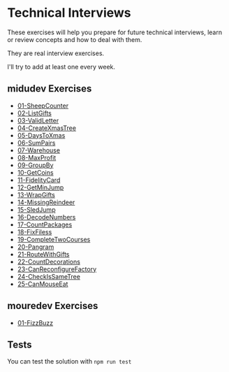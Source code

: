 
# Technical Interviews

These exercises will help you prepare for future technical interviews, learn or review concepts and how to deal with them.

They are real interview exercises.

I'll try to add at least one every week.

## midudev Exercises
- [01-SheepCounter](/midudev/01-SheepCounter/)
- [02-ListGifts](/midudev/02-ListGifts/)
- [03-ValidLetter](/midudev/03-ValidLetter/)
- [04-CreateXmasTree](/midudev/04-CreateXmasTree/)
- [05-DaysToXmas](/midudev/05-DaysToXmas/)
- [06-SumPairs](/midudev/06-SumPairs/)
- [07-Warehouse](/midudev/07-Warehouse/)
- [08-MaxProfit](/midudev/08-MaxProfit/)
- [09-GroupBy](/midudev/09-GroupBy/)
- [10-GetCoins](/midudev/10-GetCoins/)
- [11-FidelityCard](/midudev/11-FidelityCard/)
- [12-GetMinJump](/midudev/12-GetMinJump/)
- [13-WrapGifts](/midudev/13-WrapGifts/)
- [14-MissingReindeer](/midudev/14-MissingReindeer/)
- [15-SledJump](/midudev/15-SledJump/)
- [16-DecodeNumbers](/midudev/16-DecodeNumbers/)
- [17-CountPackages](/midudev/17-CountPackages/)
- [18-FixFiless](/midudev/18-FixFiles/)
- [19-CompleteTwoCourses](/midudev/19-CompleteTwoCourses/)
- [20-Pangram](/midudev/20-Pangram/)
- [21-RouteWithGifts](/midudev/21-RouteWithGifts/)
- [22-CountDecorations](/midudev/22-CountDecorations/)
- [23-CanReconfigureFactory](/midudev/23-CanReconfigureFactory/)
- [24-CheckIsSameTree](/midudev/24-CheckIsSameTree/)
- [25-CanMouseEat](/midudev/25-CanMouseEat/)


## mouredev Exercises
- [01-FizzBuzz](/mouredev/01-FizzBuzz/)

## Tests

You can test the solution with `npm run test`
